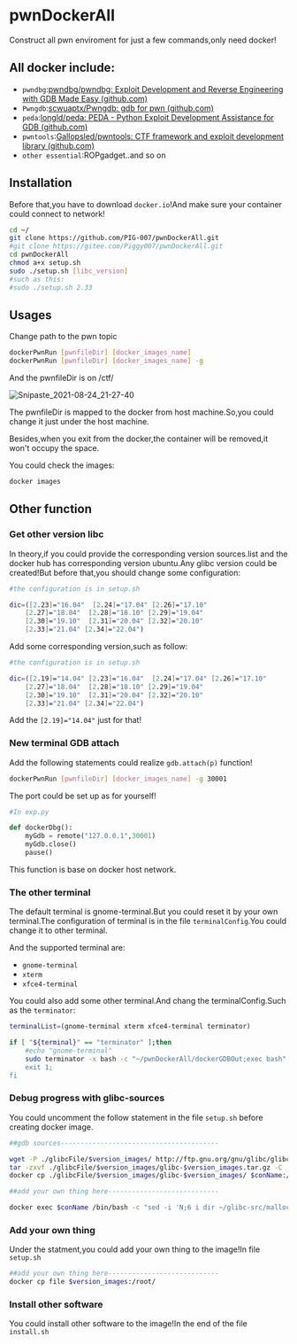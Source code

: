 # pwnDockerAll

Construct all pwn enviroment for just a few commands,only need docker!

## All docker include:

+ `pwndbg`:[pwndbg/pwndbg: Exploit Development and Reverse Engineering with GDB Made Easy (github.com)](https://github.com/pwndbg/pwndbg)
+ `Pwngdb`:[scwuaptx/Pwngdb: gdb for pwn (github.com)](https://github.com/scwuaptx/Pwngdb)
+ `peda`:[longld/peda: PEDA - Python Exploit Development Assistance for GDB (github.com)](https://github.com/longld/peda)
+ `pwntools`:[Gallopsled/pwntools: CTF framework and exploit development library (github.com)](https://github.com/Gallopsled/pwntools)
+ `other essential`:ROPgadget..and so on

## Installation

Before that,you have to download `docker.io`!And make sure your container could connect to network!

```bash
cd ~/
git clone https://github.com/PIG-007/pwnDockerAll.git 
#git clone https://gitee.com/Piggy007/pwnDockerAll.git
cd pwnDockerAll
chmod a+x setup.sh
sudo ./setup.sh [libc_version]
#such as this:
#sudo ./setup.sh 2.33
```

## Usages

Change path to the pwn topic

```bash
dockerPwnRun [pwnfileDir] [docker_images_name]
dockerPwnRun [pwnfileDir] [docker_images_name] -g
```

And the pwnfileDir is on /ctf/

![Snipaste_2021-08-24_21-27-40](https://i.loli.net/2021/08/24/dCtDygz936Lmvbl.png)

The pwnfileDir is mapped to the docker from host machine.So,you could change it just under the host machine.

Besides,when you exit from the docker,the container will be removed,it won't occupy the space.

You could check the images:

```bash
docker images
```

## Other function

### Get other version libc

In theory,if you could provide the corresponding version sources.list and the docker hub has corresponding version ubuntu.Any glibc version could be created!But before that,you should change some configuration:

```bash
#the configuration is in setup.sh

dic=([2.23]="16.04"  [2.24]="17.04" [2.26]="17.10"
    [2.27]="18.04"  [2.28]="18.10" [2.29]="19.04"
    [2.30]="19.10"  [2.31]="20.04" [2.32]="20.10"
    [2.33]="21.04" [2.34]="22.04")
```

Add some corresponding version,such as follow:

```bash
#the configuration is in setup.sh

dic=([2.19]="14.04" [2.23]="16.04"  [2.24]="17.04" [2.26]="17.10"
    [2.27]="18.04"  [2.28]="18.10" [2.29]="19.04"
    [2.30]="19.10"  [2.31]="20.04" [2.32]="20.10"
    [2.33]="21.04" [2.34]="22.04")
```

Add the `[2.19]="14.04"` just for that!

### New terminal GDB attach

Add the following statements could realize `gdb.attach(p)` function!

```bash
dockerPwnRun [pwnfileDir] [docker_images_name] -g 30001
```

The port could be set up as for yourself!

```python
#In exp.py

def dockerDbg():
	myGdb = remote("127.0.0.1",30001)
	myGdb.close()
	pause()
```

This function is base on docker host network.

### The other terminal

The default terminal is  gnome-terminal.But you could reset it by your own terminal.The configuration of terminal is in the file `terminalConfig`.You could change it to other terminal.

And the supported terminal are:

+ `gnome-terminal`
+ `xterm`
+ `xfce4-terminal`

You could also add some other terminal.And chang the terminalConfig.Such as the `terminator`:

```bash
terminalList=(gnome-terminal xterm xfce4-terminal terminator)

if [ "${terminal}" == "terminator" ];then
	#echo "gnome-terminal"
	sudo terminator -x bash -c "~/pwnDockerAll/dockerGDBOut;exec bash" bash"
	exit 1;
fi
```

### Debug progress with glibc-sources

You could uncomment the follow statement in the file `setup.sh` before creating docker image.

```bash
##gdb sources----------------------------------------

wget -P ./glibcFile/$version_images/ http://ftp.gnu.org/gnu/glibc/glibc-$version_images.tar.gz
tar -zxvf ./glibcFile/$version_images/glibc-$version_images.tar.gz -C ./glibcFile/$version_images/
docker cp ./glibcFile/$version_images/glibc-$version_images/ $conName:/root/glibc-src/
```

```bash
##add your own thing here----------------------------

docker exec $conName /bin/bash -c "sed -i 'N;6 i dir ~/glibc-src/malloc' ~/.gdbinit"
```

### Add your own thing

Under the statment,you could add your own thing to the image!In file `setup.sh`

```bash
##add your own thing here----------------------------
docker cp file $version_images:/root/
```

### Install other software

You could install other software to the image!In the end of the file `install.sh`

